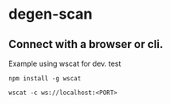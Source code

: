 # degen-scan

## Connect with a browser or cli.

Example using wscat for dev. test

```npm install -g wscat```

``wscat -c ws://localhost:<PORT>``
